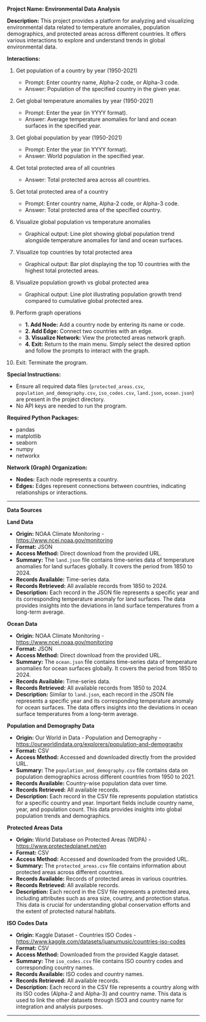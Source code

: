 **Project Name: Environmental Data Analysis**

**Description:**
This project provides a platform for analyzing and visualizing environmental data related to temperature anomalies, population demographics, and protected areas across different countries. It offers various interactions to explore and understand trends in global environmental data.

**Interactions:**
1. Get population of a country by year (1950-2021)
   - Prompt: Enter country name, Alpha-2 code, or Alpha-3 code.
   - Answer: Population of the specified country in the given year.

2. Get global temperature anomalies by year (1950-2021)
   - Prompt: Enter the year (in YYYY format).
   - Answer: Average temperature anomalies for land and ocean surfaces in the specified year.

3. Get global population by year (1950-2021)
   - Prompt: Enter the year (in YYYY format).
   - Answer: World population in the specified year.

4. Get total protected area of all countries
   - Answer: Total protected area across all countries.

5. Get total protected area of a country
   - Prompt: Enter country name, Alpha-2 code, or Alpha-3 code.
   - Answer: Total protected area of the specified country.

6. Visualize global population vs temperature anomalies
   - Graphical output: Line plot showing global population trend alongside temperature anomalies for land and ocean surfaces.

7. Visualize top countries by total protected area
   - Graphical output: Bar plot displaying the top 10 countries with the highest total protected areas.

8. Visualize population growth vs global protected area
   - Graphical output: Line plot illustrating population growth trend compared to cumulative global protected area.

9. Perform graph operations
   - **1. Add Node:** Add a country node by entering its name or code.
   - **2. Add Edge:** Connect two countries with an edge.
   - **3. Visualize Network:** View the protected areas network graph.
   - **4. Exit:** Return to the main menu.
   Simply select the desired option and follow the prompts to interact with the graph.

10. Exit: Terminate the program.

**Special Instructions:**
- Ensure all required data files (`protected_areas.csv`, `population_and_demography.csv`, `iso_codes.csv`, `land.json`, `ocean.json`) are present in the project directory.
- No API keys are needed to run the program.

**Required Python Packages:**
- pandas
- matplotlib
- seaborn
- numpy
- networkx

**Network (Graph) Organization:**
- **Nodes:** Each node represents a country.
- **Edges:** Edges represent connections between countries, indicating relationships or interactions.

---

**Data Sources**

**Land Data**
- **Origin:** NOAA Climate Monitoring - https://www.ncei.noaa.gov/monitoring
- **Format:** JSON
- **Access Method:** Direct download from the provided URL.
- **Summary:** The `land.json` file contains time-series data of temperature anomalies for land surfaces globally. It covers the period from 1850 to 2024.
- **Records Available:** Time-series data.
- **Records Retrieved:** All available records from 1850 to 2024.
- **Description:** Each record in the JSON file represents a specific year and its corresponding temperature anomaly for land surfaces. The data provides insights into the deviations in land surface temperatures from a long-term average.

**Ocean Data**
- **Origin:** NOAA Climate Monitoring - https://www.ncei.noaa.gov/monitoring
- **Format:** JSON
- **Access Method:** Direct download from the provided URL.
- **Summary:** The `ocean.json` file contains time-series data of temperature anomalies for ocean surfaces globally. It covers the period from 1850 to 2024.
- **Records Available:** Time-series data.
- **Records Retrieved:** All available records from 1850 to 2024.
- **Description:** Similar to `land.json`, each record in the JSON file represents a specific year and its corresponding temperature anomaly for ocean surfaces. The data offers insights into the deviations in ocean surface temperatures from a long-term average.

**Population and Demography Data**
- **Origin:** Our World in Data - Population and Demography - https://ourworldindata.org/explorers/population-and-demography
- **Format:** CSV
- **Access Method:** Accessed and downloaded directly from the provided URL.
- **Summary:** The `population_and_demography.csv` file contains data on population demographics across different countries from 1950 to 2021.
- **Records Available:** Country-wise population data over time.
- **Records Retrieved:** All available records.
- **Description:** Each record in the CSV file represents population statistics for a specific country and year. Important fields include country name, year, and population count. This data provides insights into global population trends and demographics.

**Protected Areas Data**
- **Origin:** World Database on Protected Areas (WDPA) - https://www.protectedplanet.net/en
- **Format:** CSV
- **Access Method:** Accessed and downloaded from the provided URL.
- **Summary:** The `protected_areas.csv` file contains information about protected areas across different countries.
- **Records Available:** Records of protected areas in various countries.
- **Records Retrieved:** All available records.
- **Description:** Each record in the CSV file represents a protected area, including attributes such as area size, country, and protection status. This data is crucial for understanding global conservation efforts and the extent of protected natural habitats.

**ISO Codes Data**
- **Origin:** Kaggle Dataset - Countries ISO Codes - https://www.kaggle.com/datasets/juanumusic/countries-iso-codes
- **Format:** CSV
- **Access Method:** Downloaded from the provided Kaggle dataset.
- **Summary:** The `iso_codes.csv` file contains ISO country codes and corresponding country names.
- **Records Available:** ISO codes and country names.
- **Records Retrieved:** All available records.
- **Description:** Each record in the CSV file represents a country along with its ISO codes (Alpha-2 and Alpha-3) and country name. This data is used to link the other datasets through ISO3 and country name for integration and analysis purposes.

---
